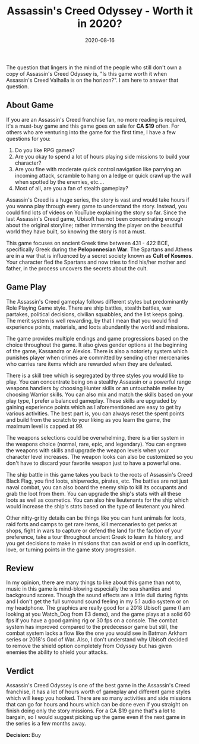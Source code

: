 ﻿---
permalink: /assassins-creed-odyssey/
title: "Assassin's Creed Odyssey - Worth it in 2020?"
date: 2020-08-16
tags: [Assassin's Creed, Odyssey, Game Review]
header:
    image: "/images/myPhotos/assassins-creed-odyssey.jpg"
excerpt: "Game review for Assassin's Creed Odyssey"
categories: game-reviews
---
The question that lingers in the mind of the people who still don't own a copy of Assassin's Creed Odyssey is, "Is this game worth it when Assassin's Creed Valhalla is on the horizon?". I am here to answer that question.
## About Game
If you are an Assassin's Creed franchise fan, no more reading is required, it's a must-buy game and this game goes on sale for **CA $19** often. For others who are venturing into the game for the first time, I have a few questions for you:
1. Do you like RPG games?  
2. Are you okay to spend a lot of hours playing side missions to build your character?
3. Are you fine with moderate quick control navigation like parrying an incoming attack, scramble to hang on a ledge or quick crawl up the wall when spotted by the enemies, etc....
4. Most of all, are you a fan of stealth gameplay?

Assassin's Creed is a huge series, the story is vast and would take hours if you wanna play through every game to understand the story. Instead, you could find lots of videos on YouTube explaining the story so far. Since the last Assassin's Creed game, Ubisoft has not been concentrating enough about the original storyline; rather immersing the player on the beautiful world they have built, so knowing the story is not a must.

This game focuses on ancient Greek time between 431 - 422 BCE, specifically Greek during the **Peloponnesian War**. The Spartans and Athens are in a war that is influenced by a secret society known as **Cult of Kosmos**. Your character fled the Spartans and now tries to find his/her mother and father, in the process uncovers the secrets about the cult.
## Game Play
The Assassin's Creed gameplay follows different styles but predominantly Role Playing Game style. There are ship battles, stealth battles, war partakes, political decisions, civilian squabbles, and the list keeps going. The merit system is well rewarding, by that I mean that you would find experience points, materials, and loots abundantly the world and missions.

The game provides multiple endings and game progressions based on the choice throughout the game. It also gives gender options at the beginning of the game, Kassandra or Alexios. There is also a notoriety system which punishes player when crimes are committed by sending other mercenaries who carries rare items which are rewarded when they are defeated.

There is a skill tree which is segregated by three styles you would like to play. You can concentrate being on a stealthy Assassin or a powerful range weapons handlers by choosing Hunter skills or an untouchable melee by choosing Warrior skills. You can also mix and match the skills based on your play type, I prefer a balanced gameplay. These skills are upgraded by gaining experience points which as I aforementioned are easy to get by various activities. The best part is, you can always reset the spent points and build from the scratch to your liking as you learn the game, the maximum level is capped at 99.

The weapons selections could be overwhelming, there is a tier system in the weapons choice (normal, rare, epic, and legendary). You can engrave the weapons with skills and upgrade the weapon levels when your character level increases. The weapon looks can also be customized so you don't have to discard your favorite weapon just to have a powerful one.

The ship battle in this game takes you back to the roots of Assassin's Creed Black Flag, you find loots, shipwrecks, pirates, etc. The battles are not just naval combat, you can also board the enemy ship to kill its occupants and grab the loot from them. You can upgrade the ship's stats with all these loots as well as cosmetics. You can also hire lieutenants for the ship which would increase the ship's stats based on the type of lieutenant you hired.

Other nitty-gritty details can be things like you can hunt animals for loots, raid forts and camps to get rare items, kill mercenaries to get perks at shops, fight in wars to capture or defend the land for the faction of your preference, take a tour throughout ancient Greek to learn its history, and you get decisions to make in missions that can avoid or end up in conflicts, love, or turning points in the game story progression.

## Review
In my opinion, there are many things to like about this game than not to, music in this game is mind-blowing especially the sea shanties and background scores. Though the sound effects are a little dull during fights and I don't get the full surround sound feeling in my 5.1 audio system or on my headphone. The graphics are really good for a 2018 Ubisoft game (I am looking at you Watch_Dog from E3 demo), and the game plays at a solid 60 fps if you have a good gaming rig or 30 fps on a console. The combat system has improved compared to the predecessor game but still, the combat system lacks a flow like the one you would see in Batman Arkham series or 2018's God of War. Also, I don't understand why Ubisoft decided to remove the shield option completely from Odyssey but has given enemies the ability to shield your attacks.

## Verdict
Assassin's Creed Odyssey is one of the best game in the Assassin's Creed franchise, it has a lot of hours worth of gameplay and different game styles which will keep you hooked. There are so many activities and side missions that can go for hours and hours which can be done even if you straight on finish doing only the story missions. For a CA $19 game that's a lot to bargain, so I would suggest picking up the game even if the next game in the series is a few months away.

**Decision:** Buy

